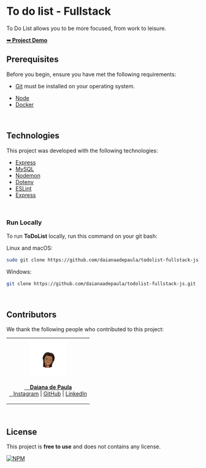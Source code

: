 # To do list - Fullstack

To Do List allows you to be more focused, from work to leisure.

<a href="#" target="_blank"><strong>➥ Project Demo</strong></a>
<br />

## Prerequisites

Before you begin, ensure you have met the following requirements:

* [Git](https://git-scm.com/downloads "Download Git") must be installed on your operating system.
- [Node](https://nodejs.org/en)
- [Docker](https://www.docker.com/products/docker-desktop/)
<br />

## Technologies

This project was developed with the following technologies:

- [Express](https://expressjs.com/pt-br/)
- [MySQL](https://www.mysql.com/)
- [Nodemon](https://nodemon.io/)
- [Dotenv](https://www.npmjs.com/package/dotenv)
- [ESLint](https://eslint.org/)
- [Express](https://expressjs.com/pt-br/)

<br />

### Run Locally

To run **ToDoList** locally, run this command on your git bash:

Linux and macOS:

```bash
sudo git clone https://github.com/daianaadepaula/todolist-fullstack-js.git
```

Windows:

```bash
git clone https://github.com/daianaadepaula/todolist-fullstack-js.git
```
<br />

## Contributors

We thank the following people who contributed to this project:

<table>
  <tr>
    <td align="center">
      <a href="#">
        <img src="https://github.com/daianaadepaula/daianaadepaula/blob/master/assets/daianaanimacaopiscadinhasemcirculo.png" width="100px;" alt="Foto da Daiana de Paula no GitHub"/><br>
        <sub>
		  <p>&nbsp&nbsp&nbsp <b>Daiana de Paula</b> <br>
    &nbsp&nbsp&nbsp<a href="https://www.instagram.com/daianaadepaula_/">Instagram</a>&nbsp;|&nbsp;<a href="https://github.com/daianaadepaula">GitHub</a>&nbsp;|&nbsp;<a href="https://www.linkedin.com/in/daianadepaula/">LinkedIn</a></p>
        </sub>
      </a>
    </td>
    
</table>
<br/>

## License
This project is **free to use** and does not contains any license.

[![NPM](https://img.shields.io/npm/l/react)](https://github.com/daianaadepaula/) 

<br />
